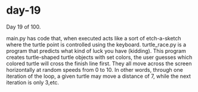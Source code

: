 # day-19
Day 19 of 100.

main.py has code that, when executed acts like a sort of etch-a-sketch where the turtle point is controlled using the keyboard. turtle_race.py is a program that predicts what kind of luck you have (kidding). This program creates turtle-shaped turtle objects with set colors, the user guesses which colored turtle will cross the finish line first. They all move across the screen horizontally at random speeds from 0 to 10. In other words, through one iteration of the loop, a given turtle may move a distance of 7, while the next iteration is only 3,etc.
